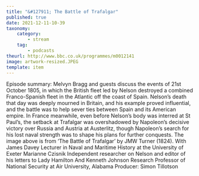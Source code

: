 ```yaml
---
title: "&#127911; The Battle of Trafalgar"
published: true
date: 2021-12-11-10-39
taxonomy:
    category:
        - stream
    tag:
        - podcasts
theurl: http://www.bbc.co.uk/programmes/m0012141
image: artwork-resized.JPEG
template: item
---
```


Episode summary: Melvyn Bragg and guests discuss the events of 21st October 1805, in which the British fleet led by Nelson destroyed a combined Franco-Spanish fleet in the Atlantic off the coast of Spain. Nelson&rsquo;s death that day was deeply mourned in Britain, and his example proved influential, and the battle was to help sever ties between Spain and its American empire. In France meanwhile, even before Nelson&rsquo;s body was interred at St Paul&rsquo;s, the setback at Trafalgar was overshadowed by Napoleon&rsquo;s decisive victory over Russia and Austria at Austerlitz, though Napoleon&rsquo;s search for his lost naval strength was to shape his plans for further conquests. The image above is from &lsquo;The Battle of Trafalgar&rsquo; by JMW Turner (1824). With James Davey Lecturer in Naval and Maritime History at the University of Exeter Marianne Czisnik Independent researcher on Nelson and editor of his letters to Lady Hamilton And Kenneth Johnson Research Professor of National Security at Air University, Alabama Producer: Simon Tillotson
